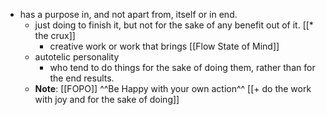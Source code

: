 - has a purpose in, and not apart from, itself or in end. 
    - just doing to finish it, but not for the sake of any benefit out of it. [[* the crux]]
        - creative work or work that brings [[Flow State of Mind]]
    - autotelic personality 
        - who tend to do things for the sake of doing them, rather than for the end results.
    - **Note**:   [[FOPO]]  ^^Be Happy with your own action^^ [[+ do the work with joy and for the sake of doing]] 
